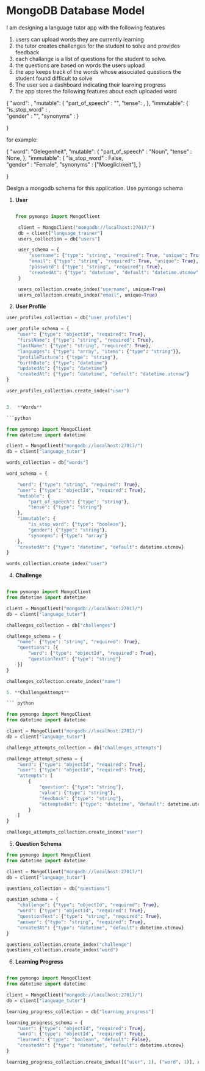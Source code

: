 # MongoDB Database Model

I am designing a language tutor app with the following features

1. users can upload words they are currently learning
2. the tutor creates challenges for the student to solve and provides feedback
3. each challange is a list of questions for the student to solve.
4. the questions are based on words the users upload
5. the app keeps track of the words whose associated questions the student  found difficult to solve
6. The user see a dashboard indicating their learning progress
7. the app stores the following features about each uploaded word

{
    "word": <the word itself>,
    "mutable": {
        "part_of_speech" : "<the part of speech>",
        "tense": <the tense of the word if it is a verb>,
    },
    "immutable": {
        "is_stop_word" : <a boolean indicating if it is a stop word or not>,   
        "gender" : "<the gender of the word>",
        "synonyms" : <a list of synonyms of the word>
    }
    
}

for example: 

{
    "word": "Gelegenheit",
    "mutable": {
        "part_of_speech" : "Noun",
        "tense" : None,
    },
    "immutable": {
        "is_stop_word" : False,   
        "gender" : "Female",
        "synonyms" : ["Moeglichkeit"],
    }
    
}


Design a mongodb schema for this application. Use pymongo schema

1. **User**
   ``` python

   from pymongo import MongoClient

    client = MongoClient("mongodb://localhost:27017/")
    db = client["language_trainer"]
    users_collection = db["users"]

    user_schema = {
        "username": {"type": "string", "required": True, "unique": True},
        "email": {"type": "string", "required": True, "unique": True},
        "password": {"type": "string", "required": True},
        "createdAt": {"type": "datetime", "default": "datetime.utcnow"}
    }

    users_collection.create_index("username", unique=True)
    users_collection.create_index("email", unique=True)
   
   ```

2. **User Profile**

``` python
user_profiles_collection = db["user_profiles"]

user_profile_schema = {
    "user": {"type": "objectId", "required": True},
    "firstName": {"type": "string", "required": True},
    "lastName": {"type": "string", "required": True},
    "languages": {"type": "array", "items": {"type": "string"}},
    "profilePicture": {"type": "string"},
    "birthDate": {"type": "datetime"}
    "updatedAt": {"type": "datetime"}
    "createdAt": {"type": "datetime", "default": "datetime.utcnow"}
}

user_profiles_collection.create_index("user")


3.  **Words**

```python

from pymongo import MongoClient
from datetime import datetime

client = MongoClient("mongodb://localhost:27017/")
db = client["language_tutor"]

words_collection = db["words"]

word_schema = {

    "word": {"type": "string", "required": True},
    "user": {"type": "objectId", "required": True},
    "mutable": {
        "part_of_speech": {"type": "string"},
        "tense": {"type": "string"}
    },
    "immutable": {
        "is_stop_word": {"type": "boolean"},
        "gender": {"type": "string"},
        "synonyms": {"type": "array"}
    },
    "createdAt": {"type": "datetime", "default": datetime.utcnow}
}

words_collection.create_index("user")
```

4. **Challenge**

``` python

from pymongo import MongoClient
from datetime import datetime

client = MongoClient("mongodb://localhost:27017/")
db = client["language_tutor"]

challenges_collection = db["challenges"]

challenge_schema = {
    "name": {"type": "string", "required": True},  
    "questions": [{
        "word": {"type": "objectId", "required": True},  
        "questionText": {"type": "string"} 
    }]
}

challenges_collection.create_index("name")

5. **ChallengeAttempt**

``` python

from pymongo import MongoClient
from datetime import datetime

client = MongoClient("mongodb://localhost:27017/")
db = client["language_tutor"]

challenge_attempts_collection = db["challenges_attempts"]

challenge_attempt_schema = {
    "word": {"type": "objectId", "required": True},
    "user": {"type": "objectId", "required": True},
    "attempts": [
        {
            "question": {"type": "string"},
            "value": {"type": "string"},
            "feedback": {"type": "string"}, 
            "attemptedAt": {"type": "datetime", "default": datetime.utcnow}
        }
    ]
}

challenge_attempts_collection.create_index("user")


```

5. **Question Schema**

``` python
from pymongo import MongoClient
from datetime import datetime

client = MongoClient("mongodb://localhost:27017/")
db = client["language_tutor"]

questions_collection = db["questions"]

question_schema = {
    "challenge": {"type": "objectId", "required": True},
    "word": {"type": "objectId", "required": True},
    "questionText": {"type": "string", "required": True},
    "answer": {"type": "string", "required": True},
    "createdAt": {"type": "datetime", "default": datetime.utcnow}
}

questions_collection.create_index("challenge")
questions_collection.create_index("word")


```

6. **Learning Progress**

``` python

from pymongo import MongoClient
from datetime import datetime

client = MongoClient("mongodb://localhost:27017/")
db = client["language_tutor"]

learning_progress_collection = db["learning_progress"]

learning_progress_schema = {
    "user": {"type": "objectId", "required": True},
    "word": {"type": "objectId", "required": True},
    "learned": {"type": "boolean", "default": False},
    "createdAt": {"type": "datetime", "default": datetime.utcnow}
}

learning_progress_collection.create_index([("user", 1), ("word", 1)], unique=True)

```